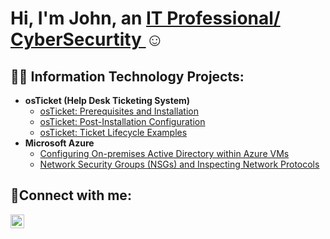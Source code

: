 <h1>Hi, I'm John, an <a href="https://www.linkedin.com/in/john-stevenson-745113226/">IT Professional/ CyberSecurtity </a>☺</h1>

<h2>👨‍💻 Information Technology Projects:</h2>

- <b>osTicket (Help Desk Ticketing System)</b>
  - [osTicket: Prerequisites and Installation](https://github.com/joshmadakorcc/osticket-prereqs)
  - [osTicket: Post-Installation Configuration](https://github.com/joshmadakorcc/post-install-config)
  - [osTicket: Ticket Lifecycle Examples](https://github.com/joshmadakorcc/ticket-lifecycle)
- <b>Microsoft Azure</b>
  - [Configuring On-premises Active Directory within Azure VMs](https://github.com/joshmadakorcc/configure-ad)
  - [Network Security Groups (NSGs) and Inspecting Network Protocols](https://github.com/joshmadakorcc/azure-network-protocols)

<h2>🤳Connect with me:</h2>

[<img align="left" alt="John | LinkedIn" width="22px" src="https://www.linkedin.com/in/john-stevenson-745113226/" />][linkedin]

[linkedin]: [https://linkedin.com/in/Jos](https://www.linkedin.com/in/john-stevenson-745113226/)h
